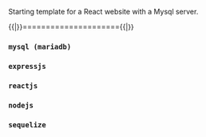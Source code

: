Starting template for a React website with a Mysql server.



{{|}}====================={{|}}
### `mysql (mariadb)`
### `expressjs`
### `reactjs`
### `nodejs`
### `sequelize`

